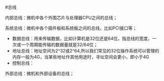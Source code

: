 #总线

内部总线：微机中各个外围芯片与处理器CPU之间的总线；

系统总线：微机中各个插件板和系统板之间的总线，比如PCI接口等；

* 数据总线：用来传输数据，比如计算机是32位还是64位，指总线的宽度，一次或一个周期能传输的数据量就是32/64位；
* 地址总线：地址空间为2^32或2^64,所以我们常见的32位操作系统可以管理的内存一般为4G，当某些地址作其他用途时，寻址空间会更小，即小于4G
* 控制总线：

外部总线：微机和外部设备的总线；
